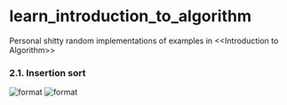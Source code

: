 # learn_introduction_to_algorithm
Personal shitty random implementations of examples in &lt;&lt;Introduction to Algorithm>>

### 2.1. Insertion sort
![format](https://github.com/BHa2R00/learn_introduction_to_algorithm/blob/main/rtl/20231210013147_494x456_scrot.png)
![format](https://github.com/BHa2R00/learn_introduction_to_algorithm/blob/main/rtl/20231210013201_571x436_scrot.png)
